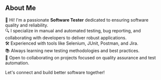 ## About Me

👋 Hi! I'm a passionate **Software Tester** dedicated to ensuring software quality and reliability.  
🔍 I specialize in manual and automated testing, bug reporting, and collaborating with developers to deliver robust applications.  
🛠️ Experienced with tools like Selenium, JUnit, Postman, and Jira.  
📚 Always learning new testing methodologies and best practices.  
🤝 Open to collaborating on projects focused on quality assurance and test automation.

Let's connect and build better software together!